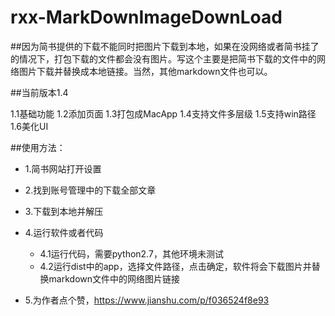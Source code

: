 # rxx-MarkDownImageDownLoad

##因为简书提供的下载不能同时把图片下载到本地，如果在没网络或者简书挂了的情况下，打包下载的文件都会没有图片。写这个主要是把简书下载的文件中的网络图片下载并替换成本地链接。当然，其他markdown文件也可以。

##当前版本1.4 

1.1基础功能
1.2添加页面
1.3打包成MacApp
1.4支持文件多层级
1.5支持win路径
1.6美化UI

##使用方法：

* 1.简书网站打开设置

* 2.找到账号管理中的下载全部文章

* 3.下载到本地并解压

* 4.运行软件或者代码
  * 4.1运行代码，需要python2.7，其他环境未测试
  * 4.2运行dist中的app，选择文件路径，点击确定，软件将会下载图片并替换markdown文件中的网络图片链接

* 5.为作者点个赞，https://www.jianshu.com/p/f036524f8e93



